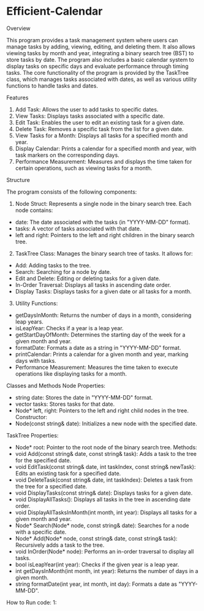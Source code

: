# Efficient-Calendar

Overview

This program provides a task management system where users can manage tasks by adding, viewing, editing, and deleting them. It also
allows viewing tasks by month and year, integrating a binary search tree (BST) to store tasks by date. The program also includes a basic
calendar system to display tasks on specific days and evaluate performance through timing tasks.
The core functionality of the program is provided by the TaskTree class, which manages tasks associated with dates, as well as various
utility functions to handle tasks and dates.

Features

1. Add Task: Allows the user to add tasks to specific dates.
2. View Tasks: Displays tasks associated with a specific date.
3. Edit Task: Enables the user to edit an existing task for a given date.
4. Delete Task: Removes a specific task from the list for a given date.
5. View Tasks for a Month: Displays all tasks for a specified month and year.
6. Display Calendar: Prints a calendar for a specified month and year, with task markers on the corresponding days.
7. Performance Measurement: Measures and displays the time taken for certain operations, such as viewing tasks for a month.

Structure

The program consists of the following components:

1. Node Struct: Represents a single node in the binary search tree. 
Each node contains:
- date: The date associated with the tasks (in "YYYY-MM-DD" format).
- tasks: A vector of tasks associated with that date.
- left and right: Pointers to the left and right children in the binary search tree.

2. TaskTree Class: Manages the binary search tree of tasks. It allows for:
- Add: Adding tasks to the tree.
- Search: Searching for a node by date.
- Edit and Delete: Editing or deleting tasks for a given date.
- In-Order Traversal: Displays all tasks in ascending date order.
- Display Tasks: Displays tasks for a given date or all tasks for a month.

3. Utility Functions:
- getDaysInMonth: Returns the number of days in a month, considering leap years.
- isLeapYear: Checks if a year is a leap year.
- getStartDayOfMonth: Determines the starting day of the week for a given month and year.
- formatDate: Formats a date as a string in "YYYY-MM-DD" format.
- printCalendar: Prints a calendar for a given month and year, marking days with tasks.
- Performance Measurement: Measures the time taken to execute operations like displaying tasks for a month.


Classes and Methods
Node
  Properties:
- string date: Stores the date in "YYYY-MM-DD" format.
- vector<string> tasks: Stores tasks for that date.
- Node* left, right: Pointers to the left and right child nodes in the tree.
  Constructor:
- Node(const string& date): Initializes a new node with the specified date.

TaskTree
  Properties:
- Node* root: Pointer to the root node of the binary search tree.
  Methods:
- void Add(const string& date, const string& task): Adds a task to the tree for the specified date.
- void EditTask(const string& date, int taskIndex, const string& newTask): Edits an existing task for a specified date.
- void DeleteTask(const string& date, int taskIndex): Deletes a task from the tree for a specified date.
- void DisplayTasks(const string& date): Displays tasks for a given date.
- void DisplayAllTasks(): Displays all tasks in the tree in ascending date order.
- void DisplayAllTasksInMonth(int month, int year): Displays all tasks for a given month and year.
- Node* Search(Node* node, const string& date): Searches for a node with a specific date.
- Node* Add(Node* node, const string& date, const string& task): Recursively adds a task to the tree.
- void InOrder(Node* node): Performs an in-order traversal to display all tasks.
- bool isLeapYear(int year): Checks if the given year is a leap year.
- int getDaysInMonth(int month, int year): Returns the number of days in a given month.
- string formatDate(int year, int month, int day): Formats a date as "YYYY-MM-DD".

How to Run code:
1: 
